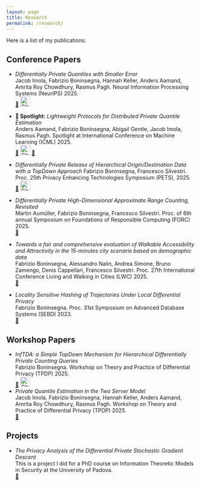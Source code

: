 ```yaml
---
layout: page
title: Research
permalink: /research/
---
```


Here is a list of my publications:

## Conference Papers

- *Differentially Private Quantiles with Smaller Error*\
  Jacob Imola, Fabrizio Boninsegna, Hannah Keller, Anders Aamand, Amrita Roy Chowdhury, Rasmus Pagh. Neural Information Processing Systems (NeurIPS) 2025.\
  [📄](https://arxiv.org/abs/2505.13662) [<img src="https://github.githubassets.com/images/modules/logos_page/GitHub-Mark.png" width="26" height="26" alt="GitHub"/>](https://github.com/NynsenFaber/DP_CC_quantiles)

- **🌟 Spotlight:** *Lightweight Protocols for Distributed Private Quantile Estimation*\
  Anders Aamand, Fabrizio Boninsegna, Abigail Gentle, Jacob Imola, Rasmus Pagh. Spotlight at International Conference on Machine Learning (ICML) 2025.\
  [📄](https://arxiv.org/abs/2502.02990) [<img src="https://github.githubassets.com/images/modules/logos_page/GitHub-Mark.png" width="26" height="26" alt="GitHub"/>](https://github.com/NynsenFaber/Quantile_estimation_with_adaptive_LDP) [🎥](https://icml.cc/virtual/2025/poster/43483)

- *Differentially Private Release of Hierarchical Origin/Destination Data with a TopDown Approach*
  Fabrizio Boninsegna, Francesco Silvestri. Proc. 25th Privacy Enhancing Technologies Symposium (PETS), 2025.\
  [📄](https://petsymposium.org/popets/2025/popets-2025-0087.pdf) [<img src="https://github.githubassets.com/images/modules/logos_page/GitHub-Mark.png" width="26" height="26" alt="GitHub"/>](https://github.com/aidaLabDEI/TDA_hierarchical)

- *Differentially Private High-Dimensional Approximate Range Counting, Revisited*\
  Martin Aumüller, Fabrizio Boninsegna, Francesco Silvestri. Proc. of 6th annual Symposium on Foundations of Responsible Computing (FORC) 2025.\
  [📄](https://drops.dagstuhl.de/entities/document/10.4230/LIPIcs.FORC.2025.15)

- *Towards a fair and comprehensive evaluation of Walkable Accessibility and Attractivity in the 15-minutes city scenario based on demographic data*\
  Fabrizio Boninsegna, Alessandro Nalin, Andrea Simone, Bruno Zamengo, Denis Cappellari, Francesco Silvestri. Proc. 27th International Conference Living and Walking in Cities (LWC) 2025.\
  [📄](../documents/250915_paper_WATERMARK.pdf)

- *Locality Sensitive Hashing of Trajectories Under Local Differential Privacy*\
  Fabrizio Boninsegna. Proc. 31st Symposium on Advanced Database Systems (SEBD) 2023.\
  [📄](https://ceur-ws.org/Vol-3478/paper56.pdf)


## Workshop Papers

- *InfTDA: a Simple TopDown Mechanism for Hierarchical Differentially Private Counting Queries*\
  Fabrizio Boninsegna. Workshop on Theory and Practice of Differential Privacy (TPDP) 2025.\
  [📄](https://arxiv.org/abs/2505.05347) [<img src="https://github.githubassets.com/images/modules/logos_page/GitHub-Mark.png" width="26" height="26" alt="GitHub"/>](https://github.com/NynsenFaber/InfTDA_py)
- *Private Quantile Estimation in the Two Server Model*\
  Jacob Imola, Fabrizio Boninsegna, Hannah Keller, Anders Aamand, Amrita Roy Chowdhury, Rasmus Pagh. Workshop on Theory and Practice of Differential Privacy (TPDP) 2025.\
  [📄](documents/MPC.pdf)

## Projects
- *The Privacy Analysis of the Differential Private Stochastic Gradient Descent*\
  This is a project I did for a PhD course on Information Theoretic Models in Security at the University of Padova.\
  [📄](../documents/The_Privacy_Analysis_of_the_Differential_Private_Stochastic_Gradient_Descent.pdf)
